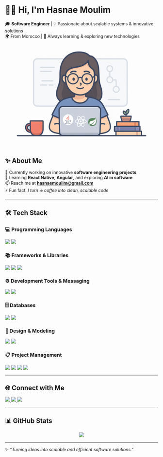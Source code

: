 <!-- Bannière animée ou image -->
# 👩‍💻 Hi, I'm Hasnae Moulim  

🎓 **Software Engineer** | 💡 Passionate about scalable systems & innovative solutions  
🌍 From Morocco | 🚀 Always learning & exploring new technologies  

<p align="center">
  <img src="assets/banner.png" alt="Hi, I'm Hasnae Moulim" width="800"/>
</p>


## ✨ About Me  

🔭 Currently working on innovative **software engineering projects**  
🌱 Learning **React Native**, **Angular**, and exploring **AI in software**  
📫 Reach me at **hasnaemoulim@gmail.com**  
⚡ Fun fact: *I turn ☕ coffee into clean, scalable code* 

---

## 🛠️ Tech Stack  

### 💻 Programming Languages  
<p align="left">
  <img src="https://skillicons.dev/icons?i=java,c,cs,js,html,css" />
  <img src="https://img.shields.io/badge/PLSQL-003B57?style=for-the-badge&logo=oracle&logoColor=white" />
</p>

### 📚 Frameworks & Libraries  
<p align="left">
  <img src="https://skillicons.dev/icons?i=spring,react,laravel,bootstrap,androidstudio,dotnet,nextjs,express,threejs" />
  <img src="https://img.shields.io/badge/ML.NET-512BD4?style=for-the-badge&logo=.net&logoColor=white" />
  <img src="https://img.shields.io/badge/SignalR-512BD4?style=for-the-badge&logo=dotnet&logoColor=white" />
</p>

### ⚙️ Development Tools & Messaging  
<p align="left">
  <img src="https://skillicons.dev/icons?i=maven,git,github" />
  <img src="https://img.shields.io/badge/MQTT-660066?style=for-the-badge&logo=mqtt&logoColor=white" />
</p>

### 🗄️ Databases  
<p align="left">
  <img src="https://skillicons.dev/icons?i=mysql,oracle,mongodb,postgres" />
  <img src="https://img.shields.io/badge/InfluxDB-22ADF6?style=for-the-badge&logo=influxdb&logoColor=white" />
</p>

### 🎨 Design & Modeling  
<p align="left">
  <img src="https://img.shields.io/badge/UML-02569B?style=for-the-badge&logo=uml&logoColor=white" />
  <img src="https://img.shields.io/badge/Merise-FF6600?style=for-the-badge" />
</p>

### 📋 Project Management  
<p align="left">
  <img src="https://img.shields.io/badge/Scrum-009FDA?style=for-the-badge&logo=scrumalliance&logoColor=white" />
  <img src="https://img.shields.io/badge/Kanban-0052CC?style=for-the-badge&logo=trello&logoColor=white" />
  <img src="https://img.shields.io/badge/Jira-0052CC?style=for-the-badge&logo=jira&logoColor=white" />
  <img src="https://img.shields.io/badge/Trello-026AA7?style=for-the-badge&logo=trello&logoColor=white" />
</p>

---

## 🌐 Connect with Me  
<p align="left">
  <a href="https://linkedin.com/in/ton-lien" target="_blank">
    <img src="https://skillicons.dev/icons?i=linkedin" />
  </a>
  <a href="mailto:tonmail@example.com">
    <img src="https://skillicons.dev/icons?i=gmail" />
  </a>
  <a href="https://github.com/hasnaemoulim">
    <img src="https://skillicons.dev/icons?i=github" />
  </a>
</p>

---

## 📊 GitHub Stats  

<p align="center">
  <img src="https://github-readme-stats.vercel.app/api/top-langs/?username=hasnaemoulim&layout=compact&theme=tokyonight" height="150" />
</p>

---

✨ *“Turning ideas into scalable and efficient software solutions.”*  

